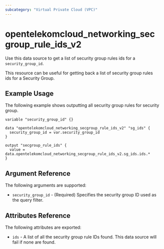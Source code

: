 ```yaml
---
subcategory: "Virtual Private Cloud (VPC)"
---
```


# opentelekomcloud_networking_secgroup_rule_ids_v2

Use this data source to get a list of security group rules ids for a `security_group_id`.

This resource can be useful for getting back a list of security group rules ids for a Security Group.

## Example Usage

The following example shows outputting all security group rules for security group.

```hcl
variable "security_group_id" {}

data "opentelekomcloud_networking_secgroup_rule_ids_v2" "sg_ids" {
  security_group_id = var.security_group_id
}

output "secgroup_rule_ids" {
  value = data.opentelekomcloud_networking_secgroup_rule_ids_v2.sg_ids.ids.*
}
```

## Argument Reference

The following arguments are supported:

* `security_group_id` - (Required) Specifies the security group ID used as the query filter.

## Attributes Reference

The following attributes are exported:

* `ids` - A list of all the security group rule IDs found. This data source will fail if none are found.
